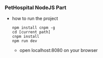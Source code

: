 ### PetHospital NodeJS Part ###

* how to run the project
  ```
  npm install cnpm -g
  cd [current path]
  cnpm install
  npm run dev
  ```
  * open localhost:8080 on your browser